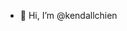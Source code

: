 - 👋 Hi, I’m @kendallchien


<!---
kendallchien/kendallchien is a ✨ special ✨ repository because its `README.md` (this file) appears on your GitHub profile.
You can click the Preview link to take a look at your changes.
--->

